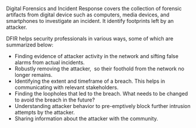 Digital Forensics and Incident Response covers the collection of forensic artifacts from digital device such as computers, media devices, and smartphones to investigate an incident.
It identify footprints left by an attacker.

DFIR helps security professionals in various ways, some of which are summarized below:

- Finding evidence of attacker activity in the network and sifting false alarms from actual incidents.
- Robustly removing the attacker,  so their foothold from the network no longer remains.
- Identifying the extent and timeframe of a breach. This helps in communicating with relevant stakeholders.
- Finding the loopholes that led to the breach. What needs to be changed to avoid the breach in the future?
- Understanding attacker behavior to pre-emptively block further intrusion attempts by the attacker.
- Sharing information about the attacker with the community.
